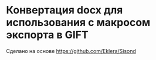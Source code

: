 # Конвертация docx для использования с макросом экспорта в GIFT

Сделано на основе https://github.com/Eklera/Sisond

